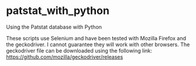 # patstat_with_python
Using the Patstat database with Python

These scripts use Selenium and have been tested with Mozilla Firefox and the geckodriver. I cannot guarantee they will work with other browsers.
The geckodriver file can be downloaded using the following link:
https://github.com/mozilla/geckodriver/releases

